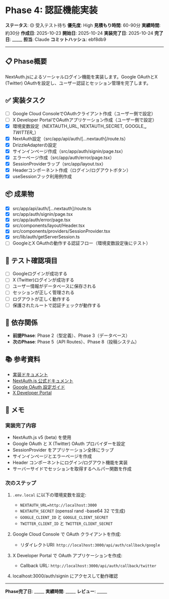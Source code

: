 # Phase 4: 認証機能実装

**ステータス**: 🟡 受入テスト待ち
**優先度**: High
**見積もり時間**: 60-90分
**実績時間**: 約30分
**作成日**: 2025-10-23
**開始日**: 2025-10-24
**実装完了日**: 2025-10-24
**完了日**: _____
**担当**: Claude
**コミットハッシュ**: ebf8db9

---

## 📋 Phase概要

NextAuth.jsによるソーシャルログイン機能を実装します。Google OAuthとX (Twitter) OAuthを設定し、ユーザー認証とセッション管理を完了します。

## ✅ 実装タスク

- [ ] Google Cloud ConsoleでOAuthクライアント作成（ユーザー側で設定）
- [ ] X Developer PortalでOAuthアプリケーション作成（ユーザー側で設定）
- [x] 環境変数設定（NEXTAUTH_URL, NEXTAUTH_SECRET, GOOGLE_*, TWITTER_*）
- [x] NextAuth設定（src/app/api/auth/[...nextauth]/route.ts）
- [x] DrizzleAdapterの設定
- [x] サインインページ作成（src/app/auth/signin/page.tsx）
- [x] エラーページ作成（src/app/auth/error/page.tsx）
- [x] SessionProviderラップ（src/app/layout.tsx）
- [x] Headerコンポーネント作成（ログイン/ログアウトボタン）
- [x] useSessionフック利用例作成

## 📦 成果物

- [x] src/app/api/auth/[...nextauth]/route.ts
- [x] src/app/auth/signin/page.tsx
- [x] src/app/auth/error/page.tsx
- [x] src/components/layout/Header.tsx
- [x] src/components/providers/SessionProvider.tsx
- [x] src/lib/auth/getServerSession.ts
- [ ] GoogleとX OAuthの動作する認証フロー（環境変数設定後にテスト）

## 🧪 テスト確認項目

- [ ] Googleログインが成功する
- [ ] X (Twitter)ログインが成功する
- [ ] ユーザー情報がデータベースに保存される
- [ ] セッションが正しく管理される
- [ ] ログアウトが正しく動作する
- [ ] 保護されたルートで認証チェックが動作する

## 📝 依存関係

- **前提Phase**: Phase 2（型定義）、Phase 3（データベース）
- **次のPhase**: Phase 5（API Routes）、Phase 8（投稿システム）

## 📚 参考資料

- [実装ドキュメント](../../implementation/20251023_04-authentication-setup.md)
- [NextAuth.js 公式ドキュメント](https://next-auth.js.org/)
- [Google OAuth 設定ガイド](https://console.cloud.google.com/)
- [X Developer Portal](https://developer.twitter.com/)

## 📝 メモ

### 実装完了内容
- NextAuth.js v5 (beta) を使用
- Google OAuth と X (Twitter) OAuth プロバイダーを設定
- SessionProvider をアプリケーション全体にラップ
- サインインページとエラーページを作成
- Header コンポーネントにログイン/ログアウト機能を実装
- サーバーサイドでセッションを取得するヘルパー関数を作成

### 次のステップ
1. `.env.local` に以下の環境変数を設定:
   - `NEXTAUTH_URL=http://localhost:3000`
   - `NEXTAUTH_SECRET` (openssl rand -base64 32 で生成)
   - `GOOGLE_CLIENT_ID` と `GOOGLE_CLIENT_SECRET`
   - `TWITTER_CLIENT_ID` と `TWITTER_CLIENT_SECRET`

2. Google Cloud Console で OAuth クライアントを作成:
   - リダイレクトURI: `http://localhost:3000/api/auth/callback/google`

3. X Developer Portal で OAuth アプリケーションを作成:
   - Callback URL: `http://localhost:3000/api/auth/callback/twitter`

4. localhost:3000/auth/signin にアクセスして動作確認

---

**Phase完了日**: _____
**実績時間**: _____
**レビュー**: _____
